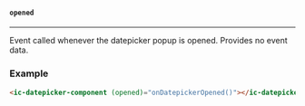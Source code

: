 #### `opened`

---

Event called whenever the datepicker popup is opened. Provides no event data.

### Example

```html
<ic-datepicker-component (opened)="onDatepickerOpened()"></ic-datepicker-component>
```
